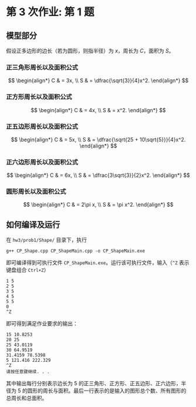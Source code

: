 # 第 3 次作业: 第 1 题

## 模型部分

假设正多边形的边长（若为圆形，则指半径）为 $x$，周长为 $C$，面积为 $S$。

### 正三角形周长以及面积公式

$$
\begin{align*}
C & = 3x, \\
S & = \dfrac{\sqrt{3}}{4}x^2.
\end{align*}
$$

### 正方形周长以及面积公式

$$
\begin{align*}
C & = 4x, \\
S & = x^2.
\end{align*}
$$

### 正五边形周长以及面积公式

$$
\begin{align*}
C & = 5x, \\
S & = \dfrac{\sqrt{25 + 10\sqrt{5}}}{4}x^2.
\end{align*}
$$

### 正六边形周长以及面积公式

$$
\begin{align*}
C & = 6x, \\
S & = \dfrac{3\sqrt{3}}{2}x^2.
\end{align*}
$$

### 圆形周长以及面积公式

$$
\begin{align*}
C & = 2\pi x, \\
S & = \pi x^2.
\end{align*}
$$



## 如何编译及运行

在 `hw3/prob1/Shape/` 目录下，执行

```
g++ CP_Shape.cpp CP_ShapeMain.cpp -o CP_ShapeMain.exe
```

即可编译得到可执行文件 `CP_ShapeMain.exe`。运行该可执行文件，输入（`^Z` 表示键盘组合 `Ctrl+Z`）

```
1 5
2 5
3 5
4 5
5 5
0
^Z
```

即可得到满足作业要求的输出：

```
15 10.8253
20 25
25 43.0119
30 64.9519
31.4159 78.5398
5 121.416 222.329
^Z
请按任意键继续. . .
```

其中输出每行分别表示边长为 $5$ 的正三角形、正方形、正五边形、正六边形，半径为 $5$ 的圆形的周长与面积。最后一行表示的是输入的图形总个数、所有图形的总周长和总面积。